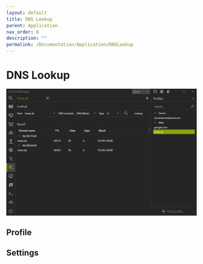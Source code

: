 ```yaml
---
layout: default
title: DNS Lookup
parent: Application
nav_order: 8
description: ""
permalink: /Documentation/Application/DNSLookup
---
```


# DNS Lookup

![DNSLookup](08_DNSLookup.png)

## Profile

## Settings
